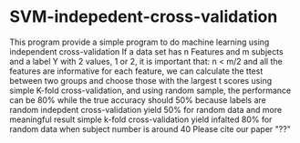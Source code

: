 # SVM-indepedent-cross-validation
This program provide a simple program to do machine learning using independent cross-validation 
If a data set has n Features and  m subjects and a label Y with 2 values, 1 or 2,  it is important that: 
n < m/2 and all the features are informative
for each feature, we can calculate the ttest between two groups and choose those with the largest t scores
using simple K-fold cross-validation, and using random sample, the performance can be 80% while the true accuracy should 50% because labels are random
indepdent cross-validation yield 50% for random data and more meaningful result
simple k-fold cross-validation yield infalted 80% for random data when subject number is around 40
Please cite our paper "??"
